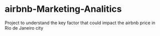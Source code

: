 # airbnb-Marketing-Analitics
Project to understand the key factor that could impact the airbnb price in Rio de Janeiro city
